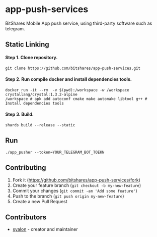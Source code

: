 # app-push-services

BitShares Mobile App push service, using third-party software such as telegram.

## Static Linking

#### Step 1. Clone repository.
```
git clone https://github.com/bitshares/app-push-services.git
```

#### Step 2. Run compile docker and install dependencies tools.
```
docker run -it --rm  -v $(pwd):/workspace -w /workspace crystallang/crystal:1.3.2-alpine
/workspace # apk add autoconf cmake make automake libtool g++ # Install dependencies tools
```

#### Step 3. Build.
```
shards build --release --static
```

## Run
```
./app_pusher --token=YOUR_TELEGRAM_BOT_TOEKN
```

## Contributing

1. Fork it (<https://github.com/bitshares/app-push-services/fork>)
2. Create your feature branch (`git checkout -b my-new-feature`)
3. Commit your changes (`git commit -am 'Add some feature'`)
4. Push to the branch (`git push origin my-new-feature`)
5. Create a new Pull Request

## Contributors

- [syalon](https://github.com/syalon) - creator and maintainer

